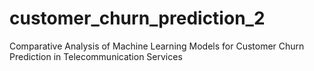 # customer_churn_prediction_2
Comparative Analysis of Machine Learning Models for Customer Churn Prediction in Telecommunication Services
